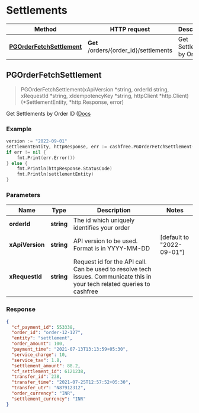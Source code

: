 # Settlements

Method | HTTP request | Description
------------- | ------------- | -------------
[**PGOrderFetchSettlement**](Settlements.md#PGOrderFetchSettlement) | **Get** /orders/{order_id}/settlements | Get Settlements by Order ID



## PGOrderFetchSettlement

> PGOrderFetchSettlement(xApiVersion *string, orderId string,  xRequestId *string, xIdempotencyKey *string, httpClient *http.Client) (*SettlementEntity, *http.Response, error)

Get Settlements by Order ID ([Docs](https://docs.cashfree.com/reference/pgorderfetchsettlement)

### Example

```go
version := "2022-09-01"
settlementEntity, httpResponse, err := cashfree.PGOrderFetchSettlement(&version, "order_342b7vmFHCYcjYkAXwsNhM0QZ0ygl", nil, nil, nil)
if err != nil {
	fmt.Print(err.Error())
} else {
	fmt.Println(httpResponse.StatusCode)
	fmt.Println(settlementEntity)
}
```

### Parameters

Name | Type | Description  | Notes
------------- | ------------- | ------------- | -------------
**orderId** | **string** | The id which uniquely identifies your order | 
**xApiVersion** | **string** | API version to be used. Format is in YYYY-MM-DD | [default to &quot;2022-09-01&quot;]
**xRequestId** | **string** | Request id for the API call. Can be used to resolve tech issues. Communicate this in your tech related queries to cashfree | 


### Response

```json
{
  "cf_payment_id": 553338,
  "order_id": "order-12-127",
  "entity": "settlement",
  "order_amount": 100,
  "payment_time": "2021-07-13T13:13:59+05:30",
  "service_charge": 10,
  "service_tax": 1.8,
  "settlement_amount": 88.2,
  "cf_settlement_id": 6121238,
  "transfer_id": 238,
  "transfer_time": "2021-07-25T12:57:52+05:30",
  "transfer_utr": "N87912312",
  "order_currency": "INR",
  "settlement_currency": "INR"
}
```

